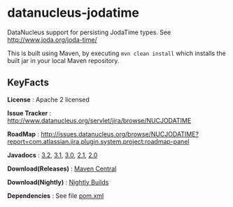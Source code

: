 datanucleus-jodatime
====================

DataNucleus support for persisting JodaTime types. See http://www.joda.org/joda-time/

This is built using Maven, by executing `mvn clean install` which installs the built jar in your local Maven
repository.


KeyFacts
--------
__License__ : Apache 2 licensed

__Issue Tracker__ : http://www.datanucleus.org/servlet/jira/browse/NUCJODATIME

__RoadMap__ : http://issues.datanucleus.org/browse/NUCJODATIME?report=com.atlassian.jira.plugin.system.project:roadmap-panel

__Javadocs__ : [3.2](http://www.datanucleus.org/javadocs/store.types.jodatime/3.2/), [3.1](http://www.datanucleus.org/javadocs/store.types.jodatime/3.1/), [3.0](http://www.datanucleus.org/javadocs/store.types.jodatime/3.0/), [2.1](http://www.datanucleus.org/javadocs/store.types.jodatime/2.1/), [2.0](http://www.datanucleus.org/javadocs/store.types.jodatime/2.0/)

__Download(Releases)__ : [Maven Central](http://central.maven.org/maven2/org/datanucleus/datanucleus-jodatime)

__Download(Nightly)__ : [Nightly Builds](http://www.datanucleus.org/downloads/maven2-nightly/org/datanucleus/datanucleus-jodatime)

__Dependencies__ : See file [pom.xml](pom.xml)
